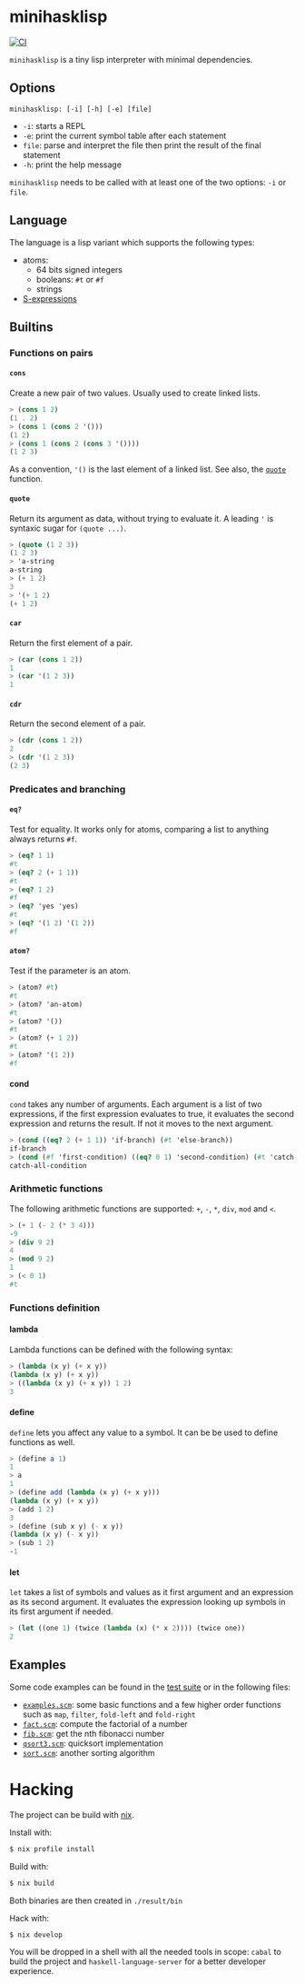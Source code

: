 # minihasklisp

[![CI][status-png]][status]

`minihasklisp` is a tiny lisp interpreter with minimal dependencies.

## Options

`minihasklisp: [-i] [-h] [-e] [file]`

- `-i`: starts a REPL
- `-e`: print the current symbol table after each statement
- `file`: parse and interpret the file then print the result of the final 
  statement
- `-h`: print the help message

`minihasklisp` needs to be called with at least one of the two options:
`-i` or `file`.

## Language

The language is a lisp variant which supports the following types:
- atoms:
    - 64 bits signed integers
    - booleans: `#t` or `#f`
    - strings
- [S-expressions](https://en.wikipedia.org/wiki/S-expression)

## Builtins

### Functions on pairs

#### `cons`

Create a new pair of two values. Usually used to create linked lists.

```scheme
> (cons 1 2)
(1 . 2)
> (cons 1 (cons 2 '()))
(1 2)
> (cons 1 (cons 2 (cons 3 '())))
(1 2 3)
```

As a convention, `'()` is the last element of a linked list. See also, the 
[`quote`](#quote) function.

#### `quote`

Return its argument as data, without trying to evaluate it. A leading `'` is 
syntaxic sugar for `(quote ...)`.

```scheme
> (quote (1 2 3))
(1 2 3)
> 'a-string
a-string
> (+ 1 2)
3
> '(+ 1 2)
(+ 1 2)
```

#### `car`

Return the first element of a pair.

```scheme
> (car (cons 1 2))
1
> (car '(1 2 3))
1
```

#### `cdr`

Return the second element of a pair.

```scheme
> (cdr (cons 1 2))
2
> (cdr '(1 2 3))
(2 3)
```

### Predicates and branching

#### `eq?`

Test for equality. It works only for atoms, comparing a list to anything always 
returns `#f`.

```scheme
> (eq? 1 1)
#t
> (eq? 2 (+ 1 1))
#t
> (eq? 1 2)
#f
> (eq? 'yes 'yes)
#t
> (eq? '(1 2) '(1 2))
#f
```

#### `atom?`

Test if the parameter is an atom.

```scheme
> (atom? #t)
#t
> (atom? 'an-atom)
#t
> (atom? '())
#t
> (atom? (+ 1 2))
#t
> (atom? '(1 2))
#f
```

#### cond

`cond` takes any number of arguments. Each argument is a list of two 
expressions, if the first expression evaluates to true, it evaluates the second 
expression and returns the result. If not it moves to the next argument.

```scheme
> (cond ((eq? 2 (+ 1 1)) 'if-branch) (#t 'else-branch))
if-branch
> (cond (#f 'first-condition) ((eq? 0 1) 'second-condition) (#t 'catch-all-condition))
catch-all-condition
```

### Arithmetic functions

The following arithmetic functions are supported: `+`, `-`, `*`, `div`, `mod` 
and `<`.

```scheme
> (+ 1 (- 2 (* 3 4)))
-9
> (div 9 2)
4
> (mod 9 2)
1
> (< 0 1)
#t
```

### Functions definition

#### lambda

Lambda functions can be defined with the following syntax:

```scheme
> (lambda (x y) (+ x y))
(lambda (x y) (+ x y))
> ((lambda (x y) (+ x y)) 1 2)
3
```

#### define

`define` lets you affect any value to a symbol. It can be be used to define 
functions as well.

```scheme
> (define a 1)
1
> a
1
> (define add (lambda (x y) (+ x y)))
(lambda (x y) (+ x y))
> (add 1 2)
3
> (define (sub x y) (- x y))
(lambda (x y) (- x y))
> (sub 1 2)
-1
```

#### let

`let` takes a list of symbols and values as it first argument and an expression 
as its second argument. It evaluates the expression looking up symbols in its 
first argument if needed.

```scheme
> (let ((one 1) (twice (lambda (x) (* x 2)))) (twice one))
2
```


## Examples

Some code examples can be found in the [test 
suite](/test/minihasklisp/SExprSpec.hs) or in the following files:

- [`examples.scm`](/test/minihasklisp/files/examples.scm): some basic functions 
  and a few higher order functions such as `map`, `filter`, `fold-left` and 
  `fold-right`
- [`fact.scm`](/test/minihasklisp/files/fact.scm): compute the factorial of a 
  number
- [`fib.scm`](/test/minihasklisp/files/fib.scm): get the nth fibonacci number
- [`qsort3.scm`](/test/minihasklisp/files/qsort3.scm): quicksort implementation
- [`sort.scm`](/test/minihasklisp/files/sort.scm): another sorting algorithm

# Hacking

The project can be build with [nix][nix].

Install with:

```bash
$ nix profile install
```

Build with:

```bash
$ nix build
```

Both binaries are then created in `./result/bin`

Hack with:

```bash
$ nix develop
```

You will be dropped in a shell with all the needed tools in scope: `cabal` to 
build the project and `haskell-language-server` for a better developer 
experience.

[nix]: https://nixos.org/
[status-png]: https://github.com/jecaro/minihasklisp/workflows/CI/badge.svg
[status]: https://github.com/jecaro/minihasklisp/actions
